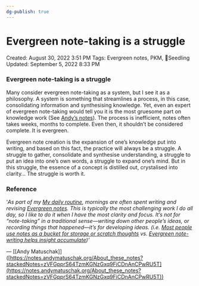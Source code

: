 ```yaml
---
dg-publish: true
---
```


# Evergreen note-taking is a struggle

Created: August 30, 2022 3:51 PM
Tags: Evergreen notes, PKM, 🌱Seedling
Updated: September 5, 2022 8:33 PM

### Evergreen note-taking is a struggle

Many consider evergreen note-taking as a system, but I see it as a philosophy. A system is something that streamlines a process, in this case, consolidating information and synthesising knowledge. Yet, even an expert of evergreen note-taking would tell you it is the most gruesome part on knowledge work (See [Andy’s notes](https://notes.andymatuschak.org/About_these_notes?stackedNotes=zVFGpprS64TzmKGNzGxq9FiCDnAnCPwRU5T)). The process is inefficient, notes often takes weeks, months to complete. Even then, it shouldn’t be considered complete. It is evergreen.

Evergreen note creation is the expansion of one’s knowledge put into writing, and based on this fact, the practice will always be a struggle. A struggle to gather, consolidate and synthesise understanding, a struggle to put an idea into one’s own words, a struggle to expand one’s mind. But in this struggle, the essence of a concept is distilled out, crystalised into clarity… The struggle is worth it.

### Reference

‘*As part of my [My daily routine](https://notes.andymatuschak.org/z3x7AvJgYzmgEY4kcKdSY2aYxdqWYpTyPqRs8), mornings are often spent writing and revising [Evergreen notes](https://notes.andymatuschak.org/z4SDCZQeRo4xFEQ8H4qrSqd68ucpgE6LU155C). This is typically the most challenging work I do all day, so I like to do it when I have the most clarity and focus. It’s not for “note-taking” in a traditional sense—writing down other people’s ideas, or recording things that happened—it’s for developing ideas. (i.e. [Most people use notes as a bucket for storage or scratch thoughts](https://notes.andymatuschak.org/z5nw1rPzimCJYyMknDujwvP344Hv3ixCZRZV2) vs. [Evergreen note-writing helps insight accumulate](https://notes.andymatuschak.org/z6cFzJWgj9vZpnrQsjrZ8yCNREzCTgyFeVZTb))’*

— [[Andy Matuschak]] ([https://notes.andymatuschak.org/About_these_notes?stackedNotes=zVFGpprS64TzmKGNzGxq9FiCDnAnCPwRU5T](https://notes.andymatuschak.org/About_these_notes?stackedNotes=zVFGpprS64TzmKGNzGxq9FiCDnAnCPwRU5T))